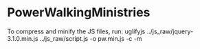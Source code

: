 # PowerWalkingMinistries

To compress and minify the JS files, run:
uglifyjs ../js_raw/jquery-3.1.0.min.js ../js_raw/script.js -o pw.min.js -c -m
